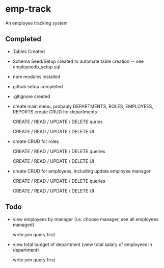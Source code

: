 # emp-track

An employee tracking system 

## Completed

* Tables Created
* Schema Seed/Setup created to automate table creation  -- see employeedb_setup.sql
* npm modules installed
* github setup completed
* .gitignore created
* create main menu, probably DEPARTMENTS, ROLES, EMPLOYEES, REPORTS
create CRUD for departments

  CREATE / READ / UPDATE / DELETE quries

  CREATE / READ / UPDATE / DELETE UI

* create CRUD for roles

  CREATE / READ / UPDATE / DELETE queries

  CREATE / READ / UPDATE / DELETE UI

* create CRUD for employees, including update employee manager

  CREATE / READ / UPDATE / DELETE queries

  CREATE / READ / UPDATE / DELETE UI

## Todo

* view employees by manager (i.e. choose manager, see all employees managed)

  write join query first

* view total budget of department (view total salary of employees in department)
 
  write join query first